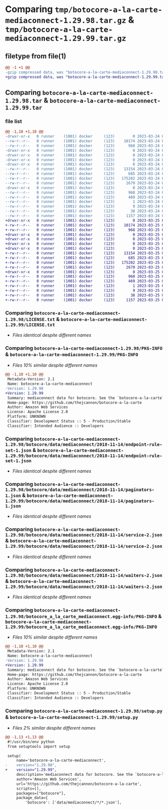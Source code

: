 # Comparing `tmp/botocore-a-la-carte-mediaconnect-1.29.98.tar.gz` & `tmp/botocore-a-la-carte-mediaconnect-1.29.99.tar.gz`

## filetype from file(1)

```diff
@@ -1 +1 @@
-gzip compressed data, was "botocore-a-la-carte-mediaconnect-1.29.98.tar", last modified: Fri Mar 24 01:24:33 2023, max compression
+gzip compressed data, was "botocore-a-la-carte-mediaconnect-1.29.99.tar", last modified: Sat Mar 25 01:22:59 2023, max compression
```

## Comparing `botocore-a-la-carte-mediaconnect-1.29.98.tar` & `botocore-a-la-carte-mediaconnect-1.29.99.tar`

### file list

```diff
@@ -1,18 +1,18 @@
-drwxr-xr-x   0 runner    (1001) docker     (123)        0 2023-03-24 01:24:33.582081 botocore-a-la-carte-mediaconnect-1.29.98/
--rw-r--r--   0 runner    (1001) docker     (123)    10174 2023-03-24 01:24:33.000000 botocore-a-la-carte-mediaconnect-1.29.98/LICENSE.txt
--rw-r--r--   0 runner    (1001) docker     (123)      968 2023-03-24 01:24:33.582081 botocore-a-la-carte-mediaconnect-1.29.98/PKG-INFO
-drwxr-xr-x   0 runner    (1001) docker     (123)        0 2023-03-24 01:24:33.578081 botocore-a-la-carte-mediaconnect-1.29.98/botocore/
-drwxr-xr-x   0 runner    (1001) docker     (123)        0 2023-03-24 01:24:33.578081 botocore-a-la-carte-mediaconnect-1.29.98/botocore/data/
-drwxr-xr-x   0 runner    (1001) docker     (123)        0 2023-03-24 01:24:33.578081 botocore-a-la-carte-mediaconnect-1.29.98/botocore/data/mediaconnect/
-drwxr-xr-x   0 runner    (1001) docker     (123)        0 2023-03-24 01:24:33.582081 botocore-a-la-carte-mediaconnect-1.29.98/botocore/data/mediaconnect/2018-11-14/
--rw-r--r--   0 runner    (1001) docker     (123)    13154 2023-03-24 01:23:57.000000 botocore-a-la-carte-mediaconnect-1.29.98/botocore/data/mediaconnect/2018-11-14/endpoint-rule-set-1.json
--rw-r--r--   0 runner    (1001) docker     (123)      685 2023-03-24 01:23:57.000000 botocore-a-la-carte-mediaconnect-1.29.98/botocore/data/mediaconnect/2018-11-14/paginators-1.json
--rw-r--r--   0 runner    (1001) docker     (123)   175202 2023-03-24 01:23:57.000000 botocore-a-la-carte-mediaconnect-1.29.98/botocore/data/mediaconnect/2018-11-14/service-2.json
--rw-r--r--   0 runner    (1001) docker     (123)     2679 2023-03-24 01:23:57.000000 botocore-a-la-carte-mediaconnect-1.29.98/botocore/data/mediaconnect/2018-11-14/waiters-2.json
-drwxr-xr-x   0 runner    (1001) docker     (123)        0 2023-03-24 01:24:33.582081 botocore-a-la-carte-mediaconnect-1.29.98/botocore_a_la_carte_mediaconnect.egg-info/
--rw-r--r--   0 runner    (1001) docker     (123)      968 2023-03-24 01:24:33.000000 botocore-a-la-carte-mediaconnect-1.29.98/botocore_a_la_carte_mediaconnect.egg-info/PKG-INFO
--rw-r--r--   0 runner    (1001) docker     (123)      469 2023-03-24 01:24:33.000000 botocore-a-la-carte-mediaconnect-1.29.98/botocore_a_la_carte_mediaconnect.egg-info/SOURCES.txt
--rw-r--r--   0 runner    (1001) docker     (123)        1 2023-03-24 01:24:33.000000 botocore-a-la-carte-mediaconnect-1.29.98/botocore_a_la_carte_mediaconnect.egg-info/dependency_links.txt
--rw-r--r--   0 runner    (1001) docker     (123)        9 2023-03-24 01:24:33.000000 botocore-a-la-carte-mediaconnect-1.29.98/botocore_a_la_carte_mediaconnect.egg-info/top_level.txt
--rw-r--r--   0 runner    (1001) docker     (123)       38 2023-03-24 01:24:33.582081 botocore-a-la-carte-mediaconnect-1.29.98/setup.cfg
--rw-r--r--   0 runner    (1001) docker     (123)     1157 2023-03-24 01:24:33.000000 botocore-a-la-carte-mediaconnect-1.29.98/setup.py
+drwxr-xr-x   0 runner    (1001) docker     (123)        0 2023-03-25 01:22:59.612553 botocore-a-la-carte-mediaconnect-1.29.99/
+-rw-r--r--   0 runner    (1001) docker     (123)    10174 2023-03-25 01:22:59.000000 botocore-a-la-carte-mediaconnect-1.29.99/LICENSE.txt
+-rw-r--r--   0 runner    (1001) docker     (123)      968 2023-03-25 01:22:59.612553 botocore-a-la-carte-mediaconnect-1.29.99/PKG-INFO
+drwxr-xr-x   0 runner    (1001) docker     (123)        0 2023-03-25 01:22:59.608553 botocore-a-la-carte-mediaconnect-1.29.99/botocore/
+drwxr-xr-x   0 runner    (1001) docker     (123)        0 2023-03-25 01:22:59.608553 botocore-a-la-carte-mediaconnect-1.29.99/botocore/data/
+drwxr-xr-x   0 runner    (1001) docker     (123)        0 2023-03-25 01:22:59.608553 botocore-a-la-carte-mediaconnect-1.29.99/botocore/data/mediaconnect/
+drwxr-xr-x   0 runner    (1001) docker     (123)        0 2023-03-25 01:22:59.612553 botocore-a-la-carte-mediaconnect-1.29.99/botocore/data/mediaconnect/2018-11-14/
+-rw-r--r--   0 runner    (1001) docker     (123)    13154 2023-03-25 01:22:12.000000 botocore-a-la-carte-mediaconnect-1.29.99/botocore/data/mediaconnect/2018-11-14/endpoint-rule-set-1.json
+-rw-r--r--   0 runner    (1001) docker     (123)      685 2023-03-25 01:22:12.000000 botocore-a-la-carte-mediaconnect-1.29.99/botocore/data/mediaconnect/2018-11-14/paginators-1.json
+-rw-r--r--   0 runner    (1001) docker     (123)   175202 2023-03-25 01:22:12.000000 botocore-a-la-carte-mediaconnect-1.29.99/botocore/data/mediaconnect/2018-11-14/service-2.json
+-rw-r--r--   0 runner    (1001) docker     (123)     2679 2023-03-25 01:22:12.000000 botocore-a-la-carte-mediaconnect-1.29.99/botocore/data/mediaconnect/2018-11-14/waiters-2.json
+drwxr-xr-x   0 runner    (1001) docker     (123)        0 2023-03-25 01:22:59.612553 botocore-a-la-carte-mediaconnect-1.29.99/botocore_a_la_carte_mediaconnect.egg-info/
+-rw-r--r--   0 runner    (1001) docker     (123)      968 2023-03-25 01:22:59.000000 botocore-a-la-carte-mediaconnect-1.29.99/botocore_a_la_carte_mediaconnect.egg-info/PKG-INFO
+-rw-r--r--   0 runner    (1001) docker     (123)      469 2023-03-25 01:22:59.000000 botocore-a-la-carte-mediaconnect-1.29.99/botocore_a_la_carte_mediaconnect.egg-info/SOURCES.txt
+-rw-r--r--   0 runner    (1001) docker     (123)        1 2023-03-25 01:22:59.000000 botocore-a-la-carte-mediaconnect-1.29.99/botocore_a_la_carte_mediaconnect.egg-info/dependency_links.txt
+-rw-r--r--   0 runner    (1001) docker     (123)        9 2023-03-25 01:22:59.000000 botocore-a-la-carte-mediaconnect-1.29.99/botocore_a_la_carte_mediaconnect.egg-info/top_level.txt
+-rw-r--r--   0 runner    (1001) docker     (123)       38 2023-03-25 01:22:59.612553 botocore-a-la-carte-mediaconnect-1.29.99/setup.cfg
+-rw-r--r--   0 runner    (1001) docker     (123)     1157 2023-03-25 01:22:59.000000 botocore-a-la-carte-mediaconnect-1.29.99/setup.py
```

### Comparing `botocore-a-la-carte-mediaconnect-1.29.98/LICENSE.txt` & `botocore-a-la-carte-mediaconnect-1.29.99/LICENSE.txt`

 * *Files identical despite different names*

### Comparing `botocore-a-la-carte-mediaconnect-1.29.98/PKG-INFO` & `botocore-a-la-carte-mediaconnect-1.29.99/PKG-INFO`

 * *Files 10% similar despite different names*

```diff
@@ -1,10 +1,10 @@
 Metadata-Version: 2.1
 Name: botocore-a-la-carte-mediaconnect
-Version: 1.29.98
+Version: 1.29.99
 Summary: mediaconnect data for botocore. See the `botocore-a-la-carte` package for more info.
 Home-page: https://github.com/thejcannon/botocore-a-la-carte
 Author: Amazon Web Services
 License: Apache License 2.0
 Platform: UNKNOWN
 Classifier: Development Status :: 5 - Production/Stable
 Classifier: Intended Audience :: Developers
```

### Comparing `botocore-a-la-carte-mediaconnect-1.29.98/botocore/data/mediaconnect/2018-11-14/endpoint-rule-set-1.json` & `botocore-a-la-carte-mediaconnect-1.29.99/botocore/data/mediaconnect/2018-11-14/endpoint-rule-set-1.json`

 * *Files identical despite different names*

### Comparing `botocore-a-la-carte-mediaconnect-1.29.98/botocore/data/mediaconnect/2018-11-14/paginators-1.json` & `botocore-a-la-carte-mediaconnect-1.29.99/botocore/data/mediaconnect/2018-11-14/paginators-1.json`

 * *Files identical despite different names*

### Comparing `botocore-a-la-carte-mediaconnect-1.29.98/botocore/data/mediaconnect/2018-11-14/service-2.json` & `botocore-a-la-carte-mediaconnect-1.29.99/botocore/data/mediaconnect/2018-11-14/service-2.json`

 * *Files identical despite different names*

### Comparing `botocore-a-la-carte-mediaconnect-1.29.98/botocore/data/mediaconnect/2018-11-14/waiters-2.json` & `botocore-a-la-carte-mediaconnect-1.29.99/botocore/data/mediaconnect/2018-11-14/waiters-2.json`

 * *Files identical despite different names*

### Comparing `botocore-a-la-carte-mediaconnect-1.29.98/botocore_a_la_carte_mediaconnect.egg-info/PKG-INFO` & `botocore-a-la-carte-mediaconnect-1.29.99/botocore_a_la_carte_mediaconnect.egg-info/PKG-INFO`

 * *Files 10% similar despite different names*

```diff
@@ -1,10 +1,10 @@
 Metadata-Version: 2.1
 Name: botocore-a-la-carte-mediaconnect
-Version: 1.29.98
+Version: 1.29.99
 Summary: mediaconnect data for botocore. See the `botocore-a-la-carte` package for more info.
 Home-page: https://github.com/thejcannon/botocore-a-la-carte
 Author: Amazon Web Services
 License: Apache License 2.0
 Platform: UNKNOWN
 Classifier: Development Status :: 5 - Production/Stable
 Classifier: Intended Audience :: Developers
```

### Comparing `botocore-a-la-carte-mediaconnect-1.29.98/setup.py` & `botocore-a-la-carte-mediaconnect-1.29.99/setup.py`

 * *Files 2% similar despite different names*

```diff
@@ -1,13 +1,13 @@
 #!/usr/bin/env python
 from setuptools import setup
 
 setup(
     name='botocore-a-la-carte-mediaconnect',
-    version="1.29.98",
+    version="1.29.99",
     description='mediaconnect data for botocore. See the `botocore-a-la-carte` package for more info.',
     author='Amazon Web Services',
     url='https://github.com/thejcannon/botocore-a-la-carte',
     scripts=[],
     packages=["botocore"],
     package_data={
         'botocore': ['data/mediaconnect/*/*.json'],
```

